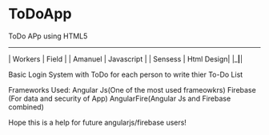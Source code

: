 # ToDoApp
ToDo APp using HTML5
____________________________
|   Workers   | Field      |
|   Amanuel   | Javascript |
|   Sensess   | Html Design|
|_____________|____________|

Basic Login System with ToDo for each person to write thier To-Do List

 Frameworks Used:
 Angular Js(One of the most used frameowkrs)
 Firebase (For data and security of App)
 AngularFire(Angular Js and Firebase combined)
 
 
 Hope this is a help for future angularjs/firebase users!
